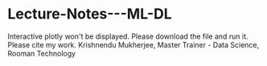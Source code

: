 # Lecture-Notes---ML-DL
Interactive plotly won't be displayed. Please download the file and run it.
Please cite my work.
Krishnendu Mukherjee, Master Trainer - Data Science, Rooman Technology
